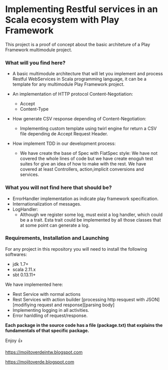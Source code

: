# Implementing Restful services in an Scala ecosystem with Play Framework #

This project is a proof of concept about the basic architeture of a Play Framework multimodule project.

### What will you find here? ###

* A basic multimodule architecture that will let you implement and process Restful WebServices in Scala programming language, it can be a template for any multimodule Play Framework project.
* An implementation of HTTP protocol Content-Negotiation:
    * Accept
    * Content-Type
* How generate CSV response depending of Content-Negotiation:
    * Implementing custom template using twirl engine for return a CSV file depending de Accept Request Header.
    
* How implement TDD in our development process:
    * We have create the base of Spec with FlatSpec style: We have not covered the whole lines of code but we have create enoguh test suites for give an idea of how to make with the rest. We have covered at least Controllers, action,implicit conversions and services. 
    
### What you will not find here that should be? ###

* ErrorHandler implementation as indicate play framework specification. 
* Internationalization of messages.
* LogHandler: 
    * Although we register some log, must exist a log handler, which could be a a trait. Esta trait could be implemented by all those classes that at some point can generate a log.

    
### Requirements, Installation and Launching ###


For any project in this repository you will need to install the following softwares:

* jdk 1.7+
* scala 2.11.x
* sbt 0.13.11+

We have implemented here:

* Rest Service with normal actions
* Rest Services with action builder [processing http resquest with JSON][modifiying request and response][parsing body]
* Implementing logging in all activities.
* Error hanldling of request/response.

**Each package in the source code has a file (package.txt) that explains the fundamentals of that specific package.**  

Enjoy :+1:



https://mojitoverdeintw.blogspot.com 

https://mojitoverde.blogspot.com
